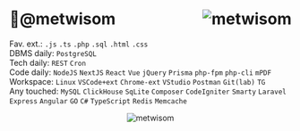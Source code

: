 

# 👋@metwisom   <img align='right' src="https://komarev.com/ghpvc/?username=metwisom&label=Profile%20views&color=0e75b6&style=flat" alt="metwisom" />

Fav. ext.: `.js` `.ts` `.php` `.sql` `.html` `.css`  
DBMS daily: `PostgreSQL`  
Tech daily: `REST` `Cron`  
Code daily: `NodeJS` `NextJS` `React` `Vue` `jQuery` `Prisma` `php-fpm` `php-cli` `mPDF`  
Workspace: `Linux` `VSCode+ext` `Chrome-ext` `VStudio` `Postman` `Git(lab)` `TG`  
Any touched: `MySQL` `ClickHouse` `SqLite` `Composer` `CodeIgniter` `Smarty` `Laravel` `Express` `Angular` `GO` `C#` `TypeScript` `Redis` `Memcache`

<!--p align="left"> <a href="https://github.com/ryo-ma/github-profile-trophy"><img src="https://github-profile-trophy.vercel.app/?username=metwisom" alt="metwisom" /></a> </p-->


<p align="center"><!--img align="center" src="https://github-readme-streak-stats.herokuapp.com/?user=metwisom&" alt="metwisom" /><br/><br/--><img src="https://github-readme-stats.vercel.app/api/top-langs?username=metwisom&show_icons=false&locale=ru&layout=compact&card_width=812&hide_title=true" alt="metwisom" /></p>

